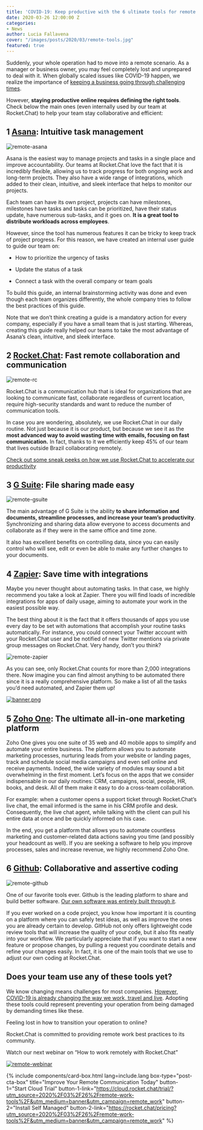 ```yaml
---
title: 'COVID-19: Keep productive with the 6 ultimate tools for remote work'
date: 2020-03-26 12:00:00 Z
categories:
- News
author: Lucia Fallavena
cover: "/images/posts/2020/03/remote-tools.jpg"
featured: true
---
```


Suddenly, your whole operation had to move into a remote scenario. As a manager or business owner, you may feel completely lost and unprepared to deal with it. When globally scaled issues like COVID-19 happen, we realize the importance of [keeping a business going through challenging times](https://rocket.chat/2020/03/26/remote-work-14-hacks/).

However, **staying productive online requires defining the right tools**. Check below the main ones (even internally used by our team at Rocket.Chat) to help your team stay collaborative and efficient:

## **1** [Asana](https://app.asana.com): Intuitive task management

<img alt="remote-asana" src="{{'/images/posts/2020/03/asana.png' | relative_url}}">

Asana is the easiest way to manage projects and tasks in a single place and improve accountability. Our teams at Rocket.Chat love the fact that it is incredibly flexible, allowing us to track progress for both ongoing work and long-term projects.
They also have a wide range of integrations, which added to their clean, intuitive, and sleek interface that helps to monitor our projects.

Each team can have its own project, projects can have milestones, milestones have tasks and tasks can be prioritized, have their status update, have numerous sub-tasks, and it goes on. **It is a great tool to distribute workloads across employees**.

However, since the tool has numerous features it can be tricky to keep track of project progress. For this reason, we have created an internal user guide to guide our team on:

* How to prioritize the urgency of tasks

* Update the status of a task

* Connect a task with the overall company or team goals

To build this guide, an internal brainstorming activity was done and even though each team organizes differently, the whole company tries to follow the best practices of this guide.

Note that we don’t think creating a guide is a mandatory action for every company, especially if you have a small team that is just starting. Whereas, creating this guide really helped our teams to take the most advantage of Asana’s clean, intuitive, and sleek interface.

## **2** [Rocket.Chat](https://rocket.chat): Fast remote collaboration and communication

<img alt="remote-rc" src="{{'/images/posts/2020/03/rocket-chat.png' | relative_url}}">

Rocket.Chat is a communication hub that is ideal for organizations that are looking to communicate fast, collaborate regardless of current location, require high-security standards and want to reduce the number of communication tools.

In case you are wondering, absolutely, we use Rocket.Chat in our daily routine. Not just because it is our product, but because we see it as the **most advanced way to avoid wasting time with emails, focusing on fast communication.** In fact, thanks to it we efficiently keep 45% of our team that lives outside Brazil collaborating remotely.

[Check out some sneak peeks on how we use Rocket.Chat to accelerate our productivity](https://rocket.chat/2020/03/26/remote-work-14-hacks/)

## **3** [G Suite](https://gsuite.google.com/): File sharing made easy

<img alt="remote-gsuite" src="{{'/images/posts/2020/03/gsuite.png' | relative_url}}">

The main advantage of G Suite is the ability **to share information and documents, streamline processes, and increase your team’s productivity**. Synchronizing and sharing data allow everyone to access documents and collaborate as if they were in the same office and time zone.

It also has excellent benefits on controlling data, since you can easily control who will see, edit or even be able to make any further changes to your documents.

## **4** [Zapier](https://zapier.com/): Save time with integrations

Maybe you never thought about automating tasks. In that case, we highly recommend you take a look at Zapier. There you will find loads of incredible integrations for apps of daily usage, aiming to automate your work in the easiest possible way.

The best thing about it is the fact that it offers thousands of apps you use every day to be set with automations that accomplish your routine tasks automatically. For instance, you could connect your Twitter account with your Rocket.Chat user and be notified of new Twitter mentions via private group messages on Rocket.Chat. Very handy, don’t you think?

<img alt="remote-zapier" src="{{'/images/posts/2020/03/zapier.png' | relative_url}}">

As you can see, only Rocket.Chat counts for more than 2,000 integrations there. Now imagine you can find almost anything to be automated there since it is a really comprehensive platform. So make a list of all the tasks you’d need automated, and Zapier them up!

<a href="https://cloud.rocket.chat/trial/bronze?utm_source=blog&utm_medium=banner-1&utm_campaign=zoom"><img src="/uploads/test1.png" alt="banner.png"></a>

## **5** [Zoho One](https://www.zoho.com/one/): The ultimate all-in-one marketing platform

Zoho One gives you one suite of 35 web and 40 mobile apps to simplify and automate your entire business. The platform allows you to automate marketing processes, nurturing leads from your website or landing pages, track and schedule social media campaigns and even sell online and receive payments.
Indeed, the wide variety of modules may sound a bit overwhelming in the first moment. Let’s focus on the apps that we consider indispensable in our daily routines: CRM, campaigns, social, people, HR, books, and desk. All of them make it easy to do a cross-team collaboration.

For example: when a customer opens a support ticket through Rocket.Chat’s live chat, the email informed is the same in his CRM profile and desk. Consequently, the live chat agent, while talking with the client can pull his entire data at once and be quickly informed on his case.

In the end, you get a platform that allows you to automate countless marketing and customer-related data actions saving you time (and possibly your headcount as well).  If you are seeking a software to help you improve processes, sales and increase revenue, we highly recommend Zoho One.

## **6** [Github](https://github.com): Collaborative and assertive coding

<img alt="remote-github" src="{{'/images/posts/2020/03/github.png' | relative_url}}">

One of our favorite tools ever. Github is the leading platform to share and build better software. [Our own software was entirely built through it](https://github.com/RocketChat).

If you ever worked on a code project, you know how important it is counting on a platform where you can safely test ideas, as well as improve the ones you are already certain to develop. GitHub not only offers lightweight code review tools that will increase the quality of your code, but it also fits neatly into your workflow.
We particularly appreciate that if you want to start a new feature or propose changes, by pulling a request you coordinate details and refine your changes easily. In fact, it is one of the main tools that we use to adjust our own coding at Rocket.Chat.

## Does your team use any of these tools yet?

We know changing means challenges for most companies. [However, COVID-19 is already changing the way we work, travel and live](https://rocket.chat/2020/03/17/covid-message/). Adopting these tools could represent preventing your operation from being damaged by demanding times like these.

Feeling lost in how to transition your operation to online?

Rocket.Chat is committed to providing remote work best practices to its community.

Watch our next webinar on “How to work remotely with Rocket.Chat”

[ <img alt="remote-webinar" src="{{'/images/posts/2020/03/remote-work.png' | relative_url}}"> ](https://rocket.chat/2020/03/24/remote-work)

{% include components/card-box.html lang=include.lang box-type="post-cta-box" title="Improve Your Remote Communication Today" button-1="Start Cloud Trial" button-1-link="https://cloud.rocket.chat/trial/?utm_source=2020%2F03%2F26%2Fremote-work-tools%2F&utm_medium=banner&utm_campaign=remote_work" button-2="Install Self Managed" button-2-link="https://rocket.chat/pricing?utm_source=2020%2F03%2F26%2Fremote-work-tools%2F&utm_medium=banner&utm_campaign=remote_work" %}